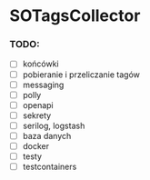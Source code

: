 # SOTagsCollector

### TODO:

- [ ] końcówki
- [ ] pobieranie i przeliczanie tagów
- [ ] messaging
- [ ] polly
- [ ] openapi
- [ ] sekrety
- [ ] serilog, logstash
- [ ] baza danych
- [ ] docker
- [ ] testy
- [ ] testcontainers